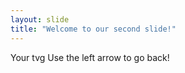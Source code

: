 ```yaml
---
layout: slide
title: "Welcome to our second slide!"
---
```

Your tvg
Use the left arrow to go back!
